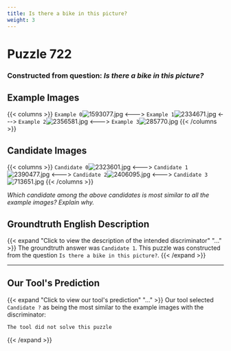 ```yaml
---
title: Is there a bike in this picture?
weight: 3
---
```


# Puzzle 722
### Constructed from question: _Is there a bike in this picture?_


## Example Images
{{< columns >}}
`Example 0`![1593077.jpg](/gqa_images/1593077.jpg)
<--->
`Example 1`![2334671.jpg](/gqa_images/2334671.jpg)
<--->
`Example 2`![2356581.jpg](/gqa_images/2356581.jpg)
<--->
`Example 3`![285770.jpg](/gqa_images/285770.jpg)
{{< /columns >}}

## Candidate Images
{{< columns >}}
`Candidate 0`![2323601.jpg](/gqa_images/2323601.jpg)
<--->
`Candidate 1`![2390477.jpg](/gqa_images/2390477.jpg)
<--->
`Candidate 2`![2406095.jpg](/gqa_images/2406095.jpg)
<--->
`Candidate 3`![713651.jpg](/gqa_images/713651.jpg)
{{< /columns >}}

*Which candidate among the above candidates is most similar to all the example images? Explain why.*

## Groundtruth English Description

{{< expand "Click to view the description of the intended discriminator" "..." >}}
The groundtruth answer was `Candidate 1`. This puzzle was constructed from the question `Is there a bike in this picture?`.
{{< /expand >}}

---

## Our Tool's Prediction

{{< expand "Click to view our tool's prediction" "..." >}}
Our tool selected `Candidate ?` as being the most similar to the example images with the discriminator:
```plaintext
The tool did not solve this puzzle
```
{{< /expand >}}
